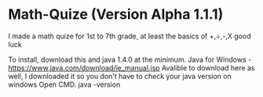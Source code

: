 # Math-Quize (Version Alpha 1.1.1)
I made a math quize for 1st to 7th grade, at least the basics of +,÷,-,X good luck

To install, download this and java 1.4.0 at the minimum.
Java for Windows - https://www.java.com/download/ie_manual.jsp
Avalible to download here as well, I downloaded it so you don't have to
check your java version on windows
Open CMD.
java -version

